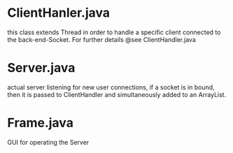 # ClientHanler.java
  
  this class extends Thread in order to handle a specific client connected to the back-end-Socket.
  For further details @see ClientHandler.java
 
# Server.java

  actual server listening for new user connections, if a socket is in bound, then it is passed to ClientHandler and simultaneously added to an ArrayList.
  
# Frame.java
  
  GUI for operating the Server
